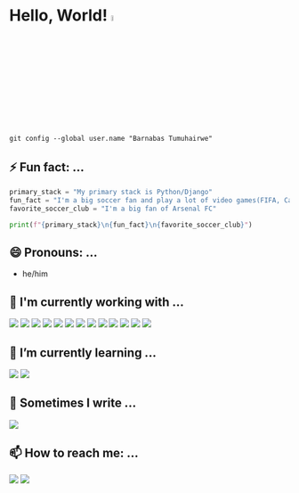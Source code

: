 # Hello, World! <img src="https://raw.githubusercontent.com/MartinHeinz/MartinHeinz/master/wave.gif" width="5%">

`git config --global user.name "Barnabas Tumuhairwe"`

## ⚡ Fun fact: ...

```py
primary_stack = "My primary stack is Python/Django"
fun_fact = "I'm a big soccer fan and play a lot of video games(FIFA, Call Of Duty, Mortal Kombat)"
favorite_soccer_club = "I'm a big fan of Arsenal FC"

print(f"{primary_stack}\n{fun_fact}\n{favorite_soccer_club}")
```

## 😄 Pronouns: ...
- he/him

## 🔭 I'm currently working with ...

<img src="https://img.shields.io/badge/Python-FFD43B?style=for-the-badge&logo=python&logoColor=blue"> <img src="https://img.shields.io/badge/Django-092E20?style=for-the-badge&logo=django&logoColor=green"> <img src="https://img.shields.io/badge/django%20rest-ff1709?style=for-the-badge&logo=django&logoColor=white">  <img src="https://img.shields.io/badge/Flask-000000?style=for-the-badge&logo=flask&logoColor=white"> <img src="https://img.shields.io/badge/fastapi-109989?style=for-the-badge&logo=FASTAPI&logoColor=white"> <img src="https://img.shields.io/badge/JavaScript-323330?style=for-the-badge&logo=javascript&logoColor=F7DF1E"> <img src="https://img.shields.io/badge/React-20232A?style=for-the-badge&logo=react&logoColor=61DAFB"> <img src="https://img.shields.io/badge/Redux-593D88?style=for-the-badge&logo=redux&logoColor=white"> <img src="https://img.shields.io/badge/PostgreSQL-316192?style=for-the-badge&logo=postgresql&logoColor=white"> <img src="https://img.shields.io/badge/redis-%23DD0031.svg?&style=for-the-badge&logo=redis&logoColor=white"> <img src="https://img.shields.io/badge/rabbitmq-%23FF6600.svg?&style=for-the-badge&logo=rabbitmq&logoColor=white"> <img src="https://img.shields.io/badge/GraphQl-E10098?style=for-the-badge&logo=graphql&logoColor=white"> <img src="https://img.shields.io/badge/Docker-2CA5E0?style=for-the-badge&logo=docker&logoColor=white">
<!-- ![fastapi-1](https://user-images.githubusercontent.com/38134382/156886521-2ece8053-c220-4a04-8bb4-338b638bc994.svg) -->

## 🌱 I’m currently learning ...

<img src="https://img.shields.io/badge/Dart-0175C2?style=for-the-badge&logo=dart&logoColor=white"> <img src="https://img.shields.io/badge/kubernetes-326ce5.svg?&style=for-the-badge&logo=kubernetes&logoColor=white">

## 💬 Sometimes I write ...

<a href="https://medium.com/@_tumuhairwe"><img src="https://img.shields.io/badge/Medium-12100E?style=for-the-badge&logo=medium&logoColor=white"></a>

## 📫 How to reach me: ...

<a href="mailto:barnabastb2@gmail.com"><img src="https://img.shields.io/badge/Gmail-D14836?style=for-the-badge&logo=gmail&logoColor=white"></a> <a href="https://linkedin.com/in/barnabastb"><img src="https://img.shields.io/badge/LinkedIn-0077B5?style=for-the-badge&logo=linkedin&logoColor=white"></a>
<!-- 
## Github Stats

[![Top Langs](https://github-readme-stats.vercel.app/api/top-langs/?username=BarnaTB)](https://github.com/anuraghazra/github-readme-stats) -->


<!--
**BarnaTB/BarnaTB** is a ✨ _special_ ✨ repository because its `README.md` (this file) appears on your GitHub profile.

Here are some ideas to get you started:

- 🔭 I’m currently working on ...
- 🌱 I’m currently learning ...
- 👯 I’m looking to collaborate on ...
- 🤔 I’m looking for help with ...
- 📫 How to reach me: ...
- ⚡ Fun fact: ...
-->
